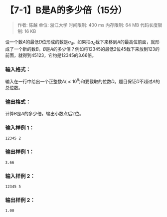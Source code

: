 # 【7-1】B是A的多少倍（15分）

> 作者: 陈越
> 单位: 浙江大学
> 时间限制: 400 ms
> 内存限制: 64 MB
> 代码长度限制: 16 KB

设一个数$A$的最低$D$位形成的数是$a_d$。如果把$a_d$截下来移到$A$的最高位前面，就形成了一个新的数$B$。$B$是$A$的多少倍？例如将12345的最低2位45截下来放到123的前面，就得到45123，它约是12345的3.66倍。

### 输入格式：

输入在一行中给出一个正整数$A \left ( \leqslant 10^9  \right )$和要截取的位数$D$。题目保证$D$不超过$A$的总位数。

### 输出格式：

计算$B$是$A$的多少倍，输出小数点后2位。

### 输入样例 1：

```
12345 2
```

### 输出样例 1：

```
3.66
```

### 输入样例 2：

```
12345 5
```

### 输出样例 2：

```
1.00
```
